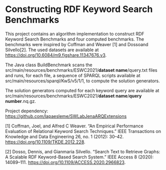 # Constructing RDF Keyword Search Benchmarks

This project contains an algorithm implementation to construct RDF Keyword Search Benchmarks and four computed benchmarks. The benchmarks were inspired by Coffman and Weaver [1] and Dossoand Silvello[2]. The used datasets are available at https://doi.org/10.6084/m9.figshare.11347676.v3.

The Java class BuildBenchmark scans the src/main/resources/benchmarks/ESWC2021/**dataset name**/query.txt files and runs, for each file, a sequence of SPARQL scripts available at src/main/resources/sparql/KwS/v5/1/1, to compute the solution generators. 
  
The solution generators computed for each keyword query are available at src/main/resources/benchmarks/ESWC2021/**dataset name**/**query number**.nq.gz.
  
Project dependency: https://github.com/lapaesleme/SWLabJenaARQExtensions


[1] Coffman, Joel, and Alfred C Weaver. “An Empirical Performance Evaluation of Relational Keyword Search Techniques.” IEEE Transactions on Knowledge and Data Engineering 26, no. 1 (2012): 30–42. https://doi.org/10.1109/TKDE.2012.228.

[2] Dosso, Dennis, and Gianmaria Silvello. “Search Text to Retrieve Graphs: A Scalable RDF Keyword-Based Search System.” IEEE Access 8 (2020): 14089–111. https://doi.org/10.1109/ACCESS.2020.2966823.
